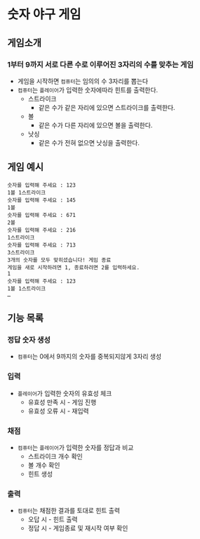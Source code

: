 # 숫자 야구 게임
## 게임소개
### 1부터 9까지 서로 다른 수로 이루어진 3자리의 수를 맞추는 게임
* 게임을 시작하면 `컴퓨터`는 임의의 수 3자리를 뽑는다
* `컴퓨터`는 `플레이어`가 입력한 숫자에따라 힌트를 출력한다.
    * 스트라이크
      * 같은 수가 같은 자리에 있으면 스트라이크를 출력한다.
    * 볼
      * 같은 수가 다른 자리에 있으면 볼을 출력한다.
    * 낫싱
      * 같은 수가 전혀 없으면 낫싱을 출력한다.

## 게임 예시
```
숫자를 입력해 주세요 : 123
1볼 1스트라이크
숫자를 입력해 주세요 : 145
1볼
숫자를 입력해 주세요 : 671
2볼
숫자를 입력해 주세요 : 216
1스트라이크
숫자를 입력해 주세요 : 713
3스트라이크
3개의 숫자를 모두 맞히셨습니다! 게임 종료
게임을 새로 시작하려면 1, 종료하려면 2를 입력하세요.
1
숫자를 입력해 주세요 : 123
1볼 1스트라이크
…
```
## 기능 목록
### 정답 숫자 생성
* `컴퓨터`는 0에서 9까지의 숫자를 중복되지않게 3자리 생성
### 입력
* `플레이어`가 입력한 숫자의 유효성 체크
  * 유효성 만족 시 - 게임 진행
  * 유효성 오류 시 - 재입력
### 채점
* `컴퓨터`는 `플레이어`가 입력한 숫자를 정답과 비교 
  * 스트라이크 개수 확인
  * 볼 개수 확인
  * 힌트 생성
### 출력
* `컴퓨터`는 채점한 결과를 토대로 힌트 출력
  * 오답 시 - 힌트 출력
  * 정답 시 - 게임종료 및 재시작 여부 확인
